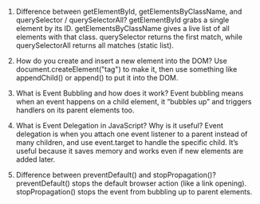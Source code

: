 1. Difference between getElementById, getElementsByClassName, and querySelector / querySelectorAll?
getElementById grabs a single element by its ID.
getElementsByClassName gives a live list of all elements with that class.
querySelector returns the first match, while querySelectorAll returns all matches (static list).

2. How do you create and insert a new element into the DOM?
Use document.createElement("tag") to make it, then use something like appendChild() or append() to put it into the DOM.

3. What is Event Bubbling and how does it work?
Event bubbling means when an event happens on a child element, it “bubbles up” and triggers handlers on its parent elements too.

4. What is Event Delegation in JavaScript? Why is it useful?
Event delegation is when you attach one event listener to a parent instead of many children, and use event.target to handle the specific child. It’s useful because it saves memory and works even if new elements are added later.

5. Difference between preventDefault() and stopPropagation()?
preventDefault() stops the default browser action (like a link opening).
stopPropagation() stops the event from bubbling up to parent elements.
